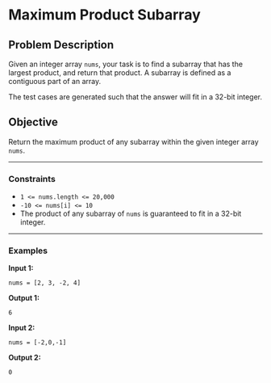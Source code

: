 # Maximum Product Subarray

## Problem Description

Given an integer array `nums`, your task is to find a subarray that has the largest product, and return that product. A subarray is defined as a contiguous part of an array.

The test cases are generated such that the answer will fit in a 32-bit integer.

## Objective

Return the maximum product of any subarray within the given integer array `nums`.

---

### Constraints

- `1 <= nums.length <= 20,000`
- `-10 <= nums[i] <= 10`
- The product of any subarray of `nums` is guaranteed to fit in a 32-bit integer.

---

### Examples

**Input 1:**

```plaintext
nums = [2, 3, -2, 4]
```

**Output 1:**

```plaintext
6
```

**Input 2:**

```plaintext
nums = [-2,0,-1]
```

**Output 2:**

```plaintext
0
```
